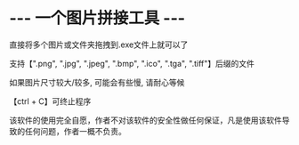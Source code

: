 # --- 一个图片拼接工具 ---    

直接将多个图片或文件夹拖拽到.exe文件上就可以了    

支持【".png", ".jpg", ".jpeg", ".bmp", ".ico", ".tga", ".tiff"】后缀的文件    

如果图片尺寸较大/较多, 可能会有些慢, 请耐心等候    

【ctrl + C】可终止程序    

该软件的使用完全自愿，作者不对该软件的安全性做任何保证，凡是使用该软件导致的任何问题，作者一概不负责。    
